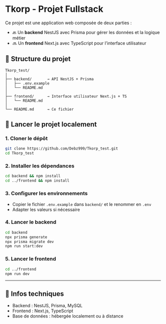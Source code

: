 # Tkorp - Projet Fullstack

Ce projet est une application web composée de deux parties :
- 🔙 Un **backend** NestJS avec Prisma pour gérer les données et la logique métier
- 🔜 Un **frontend** Next.js avec TypeScript pour l’interface utilisateur

## 📁 Structure du projet

```
Tkorp_test/
│
├── backend/       → API NestJS + Prisma
│   ├── .env.example
│   └── README.md
│
├── frontend/      → Interface utilisateur Next.js + TS
│   └── README.md
│
└── README.md      → Ce fichier
```

## 🚀 Lancer le projet localement

### 1. Cloner le dépôt
```bash
git clone https://github.com/Debz999/Tkorp_test.git
cd Tkorp_test
```

### 2. Installer les dépendances
```bash
cd backend && npm install
cd ../frontend && npm install
```

### 3. Configurer les environnements
- Copier le fichier `.env.example` dans `backend/` et le renommer en `.env`
- Adapter les valeurs si nécessaire

### 4. Lancer le backend
```bash
cd backend
npx prisma generate
npx prisma migrate dev
npm run start:dev
```

### 5. Lancer le frontend
```bash
cd ../frontend
npm run dev
```

---

## 📌 Infos techniques

- Backend : NestJS, Prisma, MySQL
- Frontend : Next.js, TypeScript
- Base de données : hébergée localement ou à distance
